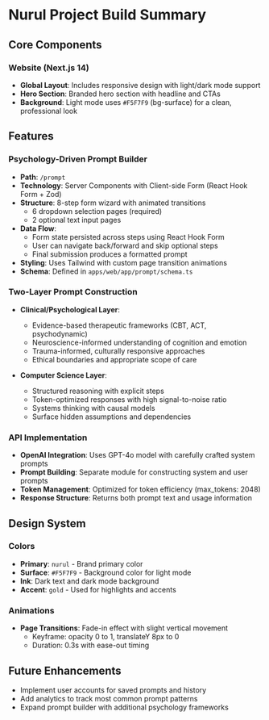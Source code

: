 # Nurul Project Build Summary

## Core Components

### Website (Next.js 14)
- **Global Layout**: Includes responsive design with light/dark mode support
- **Hero Section**: Branded hero section with headline and CTAs
- **Background**: Light mode uses `#F5F7F9` (bg-surface) for a clean, professional look

## Features

### Psychology-Driven Prompt Builder
- **Path**: `/prompt`
- **Technology**: Server Components with Client-side Form (React Hook Form + Zod)
- **Structure**: 8-step form wizard with animated transitions
  - 6 dropdown selection pages (required)
  - 2 optional text input pages
- **Data Flow**: 
  - Form state persisted across steps using React Hook Form
  - User can navigate back/forward and skip optional steps
  - Final submission produces a formatted prompt
- **Styling**: Uses Tailwind with custom page transition animations
- **Schema**: Defined in `apps/web/app/prompt/schema.ts`

### Two-Layer Prompt Construction
- **Clinical/Psychological Layer**:
  - Evidence-based therapeutic frameworks (CBT, ACT, psychodynamic)
  - Neuroscience-informed understanding of cognition and emotion
  - Trauma-informed, culturally responsive approaches
  - Ethical boundaries and appropriate scope of care

- **Computer Science Layer**:
  - Structured reasoning with explicit steps
  - Token-optimized responses with high signal-to-noise ratio
  - Systems thinking with causal models
  - Surface hidden assumptions and dependencies

### API Implementation
- **OpenAI Integration**: Uses GPT-4o model with carefully crafted system prompts
- **Prompt Building**: Separate module for constructing system and user prompts
- **Token Management**: Optimized for token efficiency (max_tokens: 2048)
- **Response Structure**: Returns both prompt text and usage information

## Design System

### Colors
- **Primary**: `nurul` - Brand primary color
- **Surface**: `#F5F7F9` - Background color for light mode
- **Ink**: Dark text and dark mode background
- **Accent**: `gold` - Used for highlights and accents

### Animations
- **Page Transitions**: Fade-in effect with slight vertical movement
  - Keyframe: opacity 0 to 1, translateY 8px to 0
  - Duration: 0.3s with ease-out timing

## Future Enhancements
- Implement user accounts for saved prompts and history
- Add analytics to track most common prompt patterns
- Expand prompt builder with additional psychology frameworks 